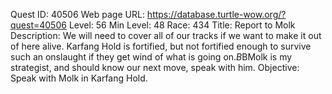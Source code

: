Quest ID: 40506
Web page URL: https://database.turtle-wow.org/?quest=40506
Level: 56
Min Level: 48
Race: 434
Title: Report to Molk
Description: We will need to cover all of our tracks if we want to make it out of here alive. Karfang Hold is fortified, but not fortified enough to survive such an onslaught if they get wind of what is going on.$B$BMolk is my strategist, and should know our next move, speak with him.
Objective: Speak with Molk in Karfang Hold.
